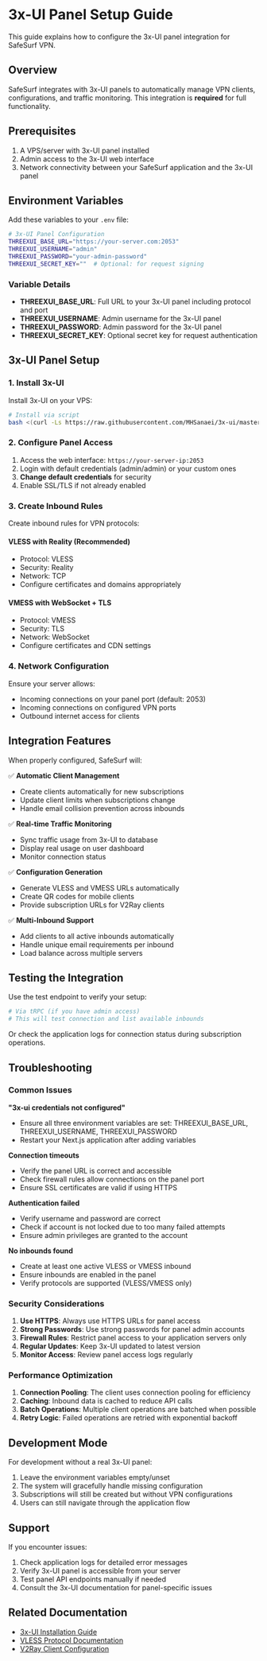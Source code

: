 # 3x-UI Panel Setup Guide

This guide explains how to configure the 3x-UI panel integration for SafeSurf VPN.

## Overview

SafeSurf integrates with 3x-UI panels to automatically manage VPN clients, configurations, and traffic monitoring. This integration is **required** for full functionality.

## Prerequisites

1. A VPS/server with 3x-UI panel installed
2. Admin access to the 3x-UI web interface  
3. Network connectivity between your SafeSurf application and the 3x-UI panel

## Environment Variables

Add these variables to your `.env` file:

```bash
# 3x-UI Panel Configuration
THREEXUI_BASE_URL="https://your-server.com:2053"
THREEXUI_USERNAME="admin"
THREEXUI_PASSWORD="your-admin-password"
THREEXUI_SECRET_KEY=""  # Optional: for request signing
```

### Variable Details

- **THREEXUI_BASE_URL**: Full URL to your 3x-UI panel including protocol and port
- **THREEXUI_USERNAME**: Admin username for the 3x-UI panel
- **THREEXUI_PASSWORD**: Admin password for the 3x-UI panel  
- **THREEXUI_SECRET_KEY**: Optional secret key for request authentication

## 3x-UI Panel Setup

### 1. Install 3x-UI

Install 3x-UI on your VPS:

```bash
# Install via script
bash <(curl -Ls https://raw.githubusercontent.com/MHSanaei/3x-ui/master/install.sh)
```

### 2. Configure Panel Access

1. Access the web interface: `https://your-server-ip:2053`
2. Login with default credentials (admin/admin) or your custom ones
3. **Change default credentials** for security
4. Enable SSL/TLS if not already enabled

### 3. Create Inbound Rules

Create inbound rules for VPN protocols:

#### VLESS with Reality (Recommended)
- Protocol: VLESS
- Security: Reality
- Network: TCP
- Configure certificates and domains appropriately

#### VMESS with WebSocket + TLS
- Protocol: VMESS  
- Security: TLS
- Network: WebSocket
- Configure certificates and CDN settings

### 4. Network Configuration

Ensure your server allows:
- Incoming connections on your panel port (default: 2053)
- Incoming connections on configured VPN ports
- Outbound internet access for clients

## Integration Features

When properly configured, SafeSurf will:

✅ **Automatic Client Management**
- Create clients automatically for new subscriptions
- Update client limits when subscriptions change
- Handle email collision prevention across inbounds

✅ **Real-time Traffic Monitoring**
- Sync traffic usage from 3x-UI to database
- Display real usage on user dashboard
- Monitor connection status

✅ **Configuration Generation**
- Generate VLESS and VMESS URLs automatically
- Create QR codes for mobile clients  
- Provide subscription URLs for V2Ray clients

✅ **Multi-Inbound Support**
- Add clients to all active inbounds automatically
- Handle unique email requirements per inbound
- Load balance across multiple servers

## Testing the Integration

Use the test endpoint to verify your setup:

```bash
# Via tRPC (if you have admin access)
# This will test connection and list available inbounds
```

Or check the application logs for connection status during subscription operations.

## Troubleshooting

### Common Issues

**"3x-ui credentials not configured"**
- Ensure all three environment variables are set: THREEXUI_BASE_URL, THREEXUI_USERNAME, THREEXUI_PASSWORD
- Restart your Next.js application after adding variables

**Connection timeouts**
- Verify the panel URL is correct and accessible
- Check firewall rules allow connections on the panel port
- Ensure SSL certificates are valid if using HTTPS

**Authentication failed**
- Verify username and password are correct
- Check if account is not locked due to too many failed attempts
- Ensure admin privileges are granted to the account

**No inbounds found**
- Create at least one active VLESS or VMESS inbound
- Ensure inbounds are enabled in the panel
- Verify protocols are supported (VLESS/VMESS only)

### Security Considerations

1. **Use HTTPS**: Always use HTTPS URLs for panel access
2. **Strong Passwords**: Use strong passwords for panel admin accounts  
3. **Firewall Rules**: Restrict panel access to your application servers only
4. **Regular Updates**: Keep 3x-UI updated to latest version
5. **Monitor Access**: Review panel access logs regularly

### Performance Optimization

1. **Connection Pooling**: The client uses connection pooling for efficiency
2. **Caching**: Inbound data is cached to reduce API calls
3. **Batch Operations**: Multiple client operations are batched when possible
4. **Retry Logic**: Failed operations are retried with exponential backoff

## Development Mode

For development without a real 3x-UI panel:

1. Leave the environment variables empty/unset
2. The system will gracefully handle missing configuration
3. Subscriptions will still be created but without VPN configurations
4. Users can still navigate through the application flow

## Support

If you encounter issues:

1. Check application logs for detailed error messages
2. Verify 3x-UI panel is accessible from your server
3. Test panel API endpoints manually if needed
4. Consult the 3x-UI documentation for panel-specific issues

## Related Documentation

- [3x-UI Installation Guide](https://github.com/MHSanaei/3x-ui)
- [VLESS Protocol Documentation](https://xtls.github.io/config/protocols/vless.html)
- [V2Ray Client Configuration](https://www.v2ray.com/en/configuration/)